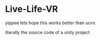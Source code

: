 # Live-Life-VR
yippee
lets hope this works better than ucvs

literally the source code of a unity project
